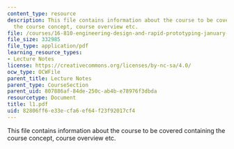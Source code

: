 ```yaml
---
content_type: resource
description: This file contains information about the course to be covered containing
  the course concept, course overview etc.
file: /courses/16-810-engineering-design-and-rapid-prototyping-january-iap-2005/82806ff6e33ecfa6ef64f23f92017cf4_l1.pdf
file_size: 332985
file_type: application/pdf
learning_resource_types:
- Lecture Notes
license: https://creativecommons.org/licenses/by-nc-sa/4.0/
ocw_type: OCWFile
parent_title: Lecture Notes
parent_type: CourseSection
parent_uid: 807886af-84de-250c-ab4b-e78976f3dbda
resourcetype: Document
title: l1.pdf
uid: 82806ff6-e33e-cfa6-ef64-f23f92017cf4
---
```

This file contains information about the course to be covered containing the course concept, course overview etc.